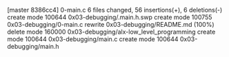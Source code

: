 [master 8386cc4] 0-main.c
 6 files changed, 56 insertions(+), 6 deletions(-)
 create mode 100644 0x03-debugging/.main.h.swp
 create mode 100755 0x03-debugging/0-main.c
 rewrite 0x03-debugging/README.md (100%)
 delete mode 160000 0x03-debugging/alx-low_level_programming
 create mode 100644 0x03-debugging/main.c
 create mode 100644 0x03-debugging/main.h

